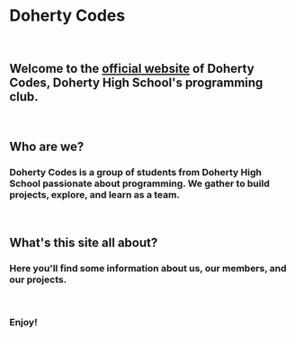 # Doherty Codes

<br>

## Welcome to the [official website](https://dohertycodes.github.io) of Doherty Codes, Doherty High School's programming club.

<br>

## Who are we?
### Doherty Codes is a group of students from Doherty High School passionate about programming. We gather to build projects, explore, and learn as a team.

<br>

## What's this site all about?
### Here you'll find some information about us, our members, and our projects.

<br>

### Enjoy!
